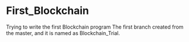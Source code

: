 # First_Blockchain
Trying to write the first Blockchain program
The first branch created from the master, and it is named as Blockchain_Trial.
